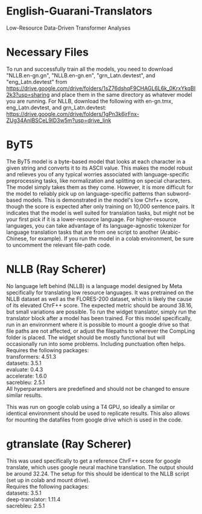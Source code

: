 # English-Guarani-Translators
Low-Resource Data-Driven Transformer Analyses

# Necessary Files
To run and successfully train all the models, you need to download "NLLB.en-gn.gn", "NLLB.en-gn.en", "grn_Latn.devtest", and "eng_Latn.devtest" from https://drive.google.com/drive/folders/1sZ76dshqF9CHAGL6L6k_0KrxYkqBI2k3?usp=sharing and place them in the same directory as whatever model you are running.
For NLLB, download the following with en-gn.tmx, eng_Latn.devtest, and grn_Latn.devtest: https://drive.google.com/drive/folders/1gPn3k6jrFnx-ZUg34AnIBSCeL9lD3w5m?usp=drive_link

# ByT5
The ByT5 model is a byte-based model that looks at each character in a given string and converts it to its ASCII value. This makes the model robust and relieves you of any typical worries associated with language-specific preprocessing tasks, like normalization and splitting on special characters. The model simply takes them as they come. However, it is more difficult for the model to reliably pick up on language-specific patterns than subword-based models. This is demonstrated in the model's low Chrf++ score, though the score is expected after only training on 10,000 sentence pairs. It indicates that the model is well suited for translation tasks, but might not be your first pick if it is a lower-resource language. For higher-resource languages, you can take advantage of its language-agnostic tokenizer for language translation tasks that are from one script to another (Arabic-Chinese, for example). If you run the model in a colab environment, be sure to uncomment the relevant file-path code.

# NLLB (Ray Scherer)
No language left behind (NLLB) is a language model designed by Meta specifically for translating low resource languages. It was pretrained on the NLLB dataset as well as the FLORES-200 dataset, which is likely the cause of its elevated ChrF++ score. The expected metric should be around 38.16, but small variations are possible. To run the widget translator, simply run the translator block after a model has been trained. For this model specifically, run in an environment where it is possible to mount a google drive so that file paths are not affected, or adjust the filepaths to wherever the CompLing folder is placed. The widget should be mostly functional but will occasionally run into some problems. Including punctuation often helps.   
Requires the following packages:  
transformers: 4.51.3  
datasets: 3.5.1  
evaluate: 0.4.3  
accelerate: 1.6.0  
sacrebleu: 2.5.1  
All hyperparameters are predefined and should not be changed to ensure similar results.

This was run on google colab using a T4 GPU, so ideally a similar or identical environment should be used to replicate results. This also allows for mounting the datafiles from google drive which is used in the code.

# gtranslate (Ray Scherer)
This was used specifically to get a reference ChrF++ score for google translate, which uses google neural machine translation. The output should be around 32.24. The setup for this should be identical to the NLLB script (set up in colab and mount drive).   
Requires the following packages:   
datasets: 3.5.1  
deep-translator: 1.11.4   
sacrebleu: 2.5.1  
